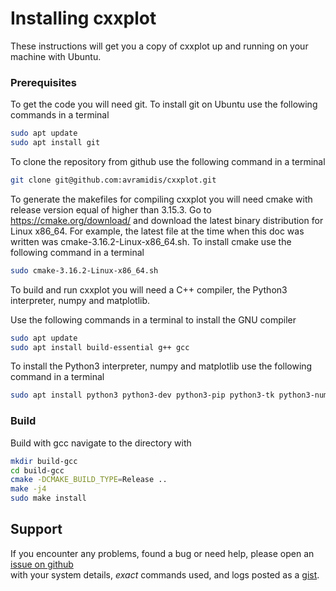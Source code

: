 # Installing cxxplot

These instructions will get you a copy of cxxplot up and running on your machine with Ubuntu.

### Prerequisites

To get the code you will need git. To install git on Ubuntu use the following commands in a terminal

```bash
sudo apt update
sudo apt install git
```

To clone the repository from github use the following command in a terminal

```bash
git clone git@github.com:avramidis/cxxplot.git
```

To generate the makefiles for compiling cxxplot you will need cmake with release version equal of higher than 3.15.3. Go to https://cmake.org/download/
and download the latest binary distribution for Linux x86_64. For example, the latest file at the time when this doc was written was
cmake-3.16.2-Linux-x86_64.sh. To install cmake use the following command in a terminal

```bash
sudo cmake-3.16.2-Linux-x86_64.sh
```

To build and run cxxplot you will need a C++ compiler, the Python3 interpreter, numpy and matplotlib.

Use the following commands in a terminal to install the GNU compiler

```bash
sudo apt update
sudo apt install build-essential g++ gcc
```

To install the Python3 interpreter, numpy and matplotlib use the following command in a terminal

```bash
sudo apt install python3 python3-dev python3-pip python3-tk python3-numpy python3-matplotlib
```

### Build

Build with gcc navigate to the directory with 

```bash
mkdir build-gcc
cd build-gcc
cmake -DCMAKE_BUILD_TYPE=Release ..
make -j4
sudo make install
```

## Support

If you encounter any problems, found a bug or need help, please open an [issue on github](https://github.com/avramidis/cxxplot/issues)  
with your system details, *exact* commands used, and logs posted as a [gist](https://gist.github.com/).
